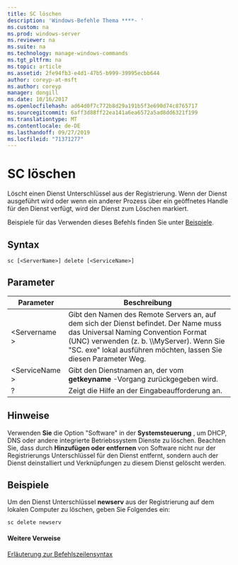 ```yaml
---
title: SC löschen
description: 'Windows-Befehle Thema ****- '
ms.custom: na
ms.prod: windows-server
ms.reviewer: na
ms.suite: na
ms.technology: manage-windows-commands
ms.tgt_pltfrm: na
ms.topic: article
ms.assetid: 2fe94fb3-e4d1-47b5-b999-39995ecbb644
author: coreyp-at-msft
ms.author: coreyp
manager: dongill
ms.date: 10/16/2017
ms.openlocfilehash: ad64d0f7c772b8d29a191b5f3e690d74c8765717
ms.sourcegitcommit: 6aff3d88ff22ea141a6ea6572a5ad8dd6321f199
ms.translationtype: MT
ms.contentlocale: de-DE
ms.lasthandoff: 09/27/2019
ms.locfileid: "71371277"
---
```

# <a name="sc-delete"></a>SC löschen



Löscht einen Dienst Unterschlüssel aus der Registrierung. Wenn der Dienst ausgeführt wird oder wenn ein anderer Prozess über ein geöffnetes Handle für den Dienst verfügt, wird der Dienst zum Löschen markiert.

Beispiele für das Verwenden dieses Befehls finden Sie unter [Beispiele](#examples).

## <a name="syntax"></a>Syntax

```
sc [<ServerName>] delete [<ServiceName>]
```

## <a name="parameters"></a>Parameter

|Parameter|Beschreibung|
|---------|-----------|
|\<Servername >|Gibt den Namen des Remote Servers an, auf dem sich der Dienst befindet. Der Name muss das Universal Naming Convention Format (UNC) verwenden (z. b. \\\\MyServer). Wenn Sie "SC. exe" lokal ausführen möchten, lassen Sie diesen Parameter Weg.|
|\<ServiceName >|Gibt den Dienstnamen an, der vom **getkeyname** -Vorgang zurückgegeben wird.|
|?|Zeigt die Hilfe an der Eingabeaufforderung an.|

## <a name="remarks"></a>Hinweise

Verwenden **Sie** die Option "Software" in der **Systemsteuerung** , um DHCP, DNS oder andere integrierte Betriebssystem Dienste zu löschen. Beachten Sie, dass durch **Hinzufügen oder entfernen** von Software nicht nur der Registrierungs Unterschlüssel für den Dienst entfernt, sondern auch der Dienst deinstalliert und Verknüpfungen zu diesem Dienst gelöscht werden.

## <a name="examples"></a>Beispiele

Um den Dienst Unterschlüssel **newserv** aus der Registrierung auf dem lokalen Computer zu löschen, geben Sie Folgendes ein:
```
sc delete newserv
```

#### <a name="additional-references"></a>Weitere Verweise

[Erläuterung zur Befehlszeilensyntax](command-line-syntax-key.md)